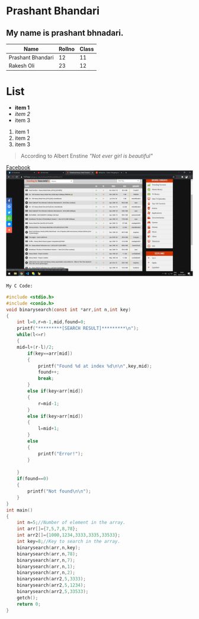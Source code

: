 # Prashant Bhandari
## My name is prashant bhnadari.

|Name|Rollno|Class|
|----|---|---|
|Prashant Bhandari|12|11|
|Rakesh Oli|23|12|

# List

* **item 1**
* _item 2_
* item 3

1. item 1
2. item 2
3. item 3

>According to Albert Enstine _"Not ever girl is beautiful"_

[Facebook](www.facebook.com "Open facebook")
![photo](Untitled.png)

`My C Code:`

```C
#include <stdio.h>
#include <conio.h>
void binarysearch(const int *arr,int n,int key)
{
    int l=0,r=n-1,mid,found=0;
    printf("*********[SEARCH RESULT]*********\n");
    while(l<=r)
    {
	mid=l+(r-l)/2;
        if(key==arr[mid])
        {
            printf("Found %d at index %d\n\n",key,mid);
            found++; 
            break;
        }
        else if(key<arr[mid])
        {
            r=mid-1;
        }
        else if(key>arr[mid])
        {
            l=mid+1;
        }
        else
        {
            printf("Error!");
        }
        
    }
    if(found==0)
	{
        printf("Not found\n\n");
    }
}
int main()
{
    int n=5;//Number of element in the array.
    int arr[]={7,5,7,8,78};
    int arr2[]={1000,1234,3333,3335,33533};
    int key=8;//Key to search in the array.
    binarysearch(arr,n,key);
    binarysearch(arr,n,78);
    binarysearch(arr,n,7);
    binarysearch(arr,n,1);
    binarysearch(arr,n,2);
    binarysearch(arr2,5,3333);
    binarysearch(arr2,5,1234);
    binarysearch(arr2,5,33533);
    getch();
    return 0;
}

```

